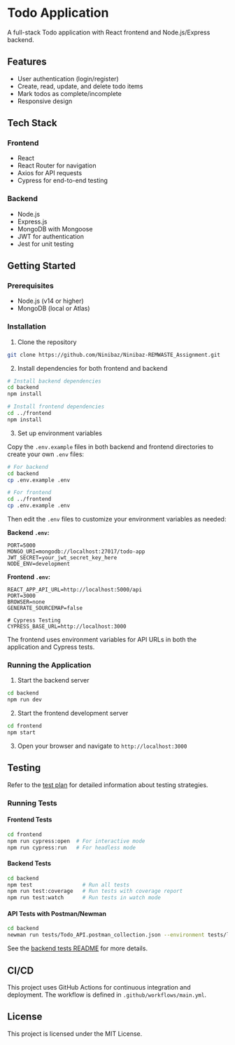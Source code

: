# Todo Application

A full-stack Todo application with React frontend and Node.js/Express backend.

## Features

- User authentication (login/register)
- Create, read, update, and delete todo items
- Mark todos as complete/incomplete
- Responsive design

## Tech Stack

### Frontend
- React
- React Router for navigation
- Axios for API requests
- Cypress for end-to-end testing

### Backend
- Node.js
- Express.js
- MongoDB with Mongoose
- JWT for authentication
- Jest for unit testing

## Getting Started

### Prerequisites

- Node.js (v14 or higher)
- MongoDB (local or Atlas)

### Installation

1. Clone the repository

```bash
git clone https://github.com/Ninibaz/Ninibaz-REMWASTE_Assignment.git
```

2. Install dependencies for both frontend and backend

```bash
# Install backend dependencies
cd backend
npm install

# Install frontend dependencies
cd ../frontend
npm install
```

3. Set up environment variables

Copy the `.env.example` files in both backend and frontend directories to create your own `.env` files:

```bash
# For backend
cd backend
cp .env.example .env

# For frontend
cd ../frontend
cp .env.example .env
```

Then edit the `.env` files to customize your environment variables as needed:

**Backend `.env`:**
```
PORT=5000
MONGO_URI=mongodb://localhost:27017/todo-app
JWT_SECRET=your_jwt_secret_key_here
NODE_ENV=development
```

**Frontend `.env`:**
```
REACT_APP_API_URL=http://localhost:5000/api
PORT=3000
BROWSER=none
GENERATE_SOURCEMAP=false

# Cypress Testing
CYPRESS_BASE_URL=http://localhost:3000
```

The frontend uses environment variables for API URLs in both the application and Cypress tests.

### Running the Application

1. Start the backend server

```bash
cd backend
npm run dev
```

2. Start the frontend development server

```bash
cd frontend
npm start
```

3. Open your browser and navigate to `http://localhost:3000`

## Testing

Refer to the [test plan](docs/test_plan.md) for detailed information about testing strategies.

### Running Tests

#### Frontend Tests

```bash
cd frontend
npm run cypress:open  # For interactive mode
npm run cypress:run   # For headless mode
```

#### Backend Tests

```bash
cd backend
npm test                # Run all tests
npm run test:coverage   # Run tests with coverage report
npm run test:watch      # Run tests in watch mode
```

#### API Tests with Postman/Newman

```bash
cd backend
newman run tests/Todo_API.postman_collection.json --environment tests/local.postman_environment.json
```

See the [backend tests README](backend/tests/README.md) for more details.

## CI/CD

This project uses GitHub Actions for continuous integration and deployment. The workflow is defined in `.github/workflows/main.yml`.

## License

This project is licensed under the MIT License.